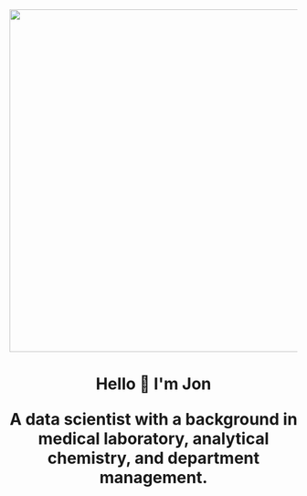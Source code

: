 <img src="https://user-images.githubusercontent.com/24931398/154011748-ea9a15c4-84d7-4eb6-b4b7-cef805bae9cb.jpg" width="1200" height=600>

<h1 align="center" dir="auto">Hello 👋 I'm Jon
  
A data scientist with a background in medical laboratory, analytical chemistry, and department management.

<!--
**jonathan-mcgraw/jonathan-mcgraw** is a ✨ _special_ ✨ repository because its `README.md` (this file) appears on your GitHub profile.

Here are some ideas to get you started:

- 🔭 I’m currently working on ...
- 🌱 I’m currently learning ...
- 👯 I’m looking to collaborate on ...
- 🤔 I’m looking for help with ...
- 💬 Ask me about ...
- 📫 How to reach me: ...
- 😄 Pronouns: ...
- ⚡ Fun fact: ...
-->
